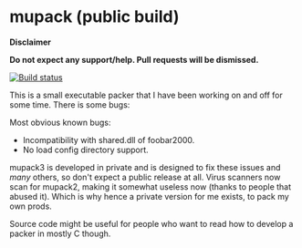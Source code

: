 # mupack (public build)

**Disclaimer**

**Do not expect any support/help. Pull requests will be dismissed.**

[![Build status](https://ci.appveyor.com/api/projects/status/4wf718wpxuwxg2d2?svg=true)](https://ci.appveyor.com/project/mudlord/mupack)


This is a small executable packer that I have been working on and off for some time. 
There is some bugs:

Most obvious known bugs:
* Incompatibility with shared.dll of foobar2000.
* No load config directory support.

mupack3 is developed in private and is designed to fix these issues and *many* others, so don't expect a public release at all.
Virus scanners now scan for mupack2, making it somewhat useless now (thanks to people that abused it). 
Which is why hence a private version for me exists, to pack my own prods.

Source code might be useful for people who want to read how to develop a packer in mostly C though. 
